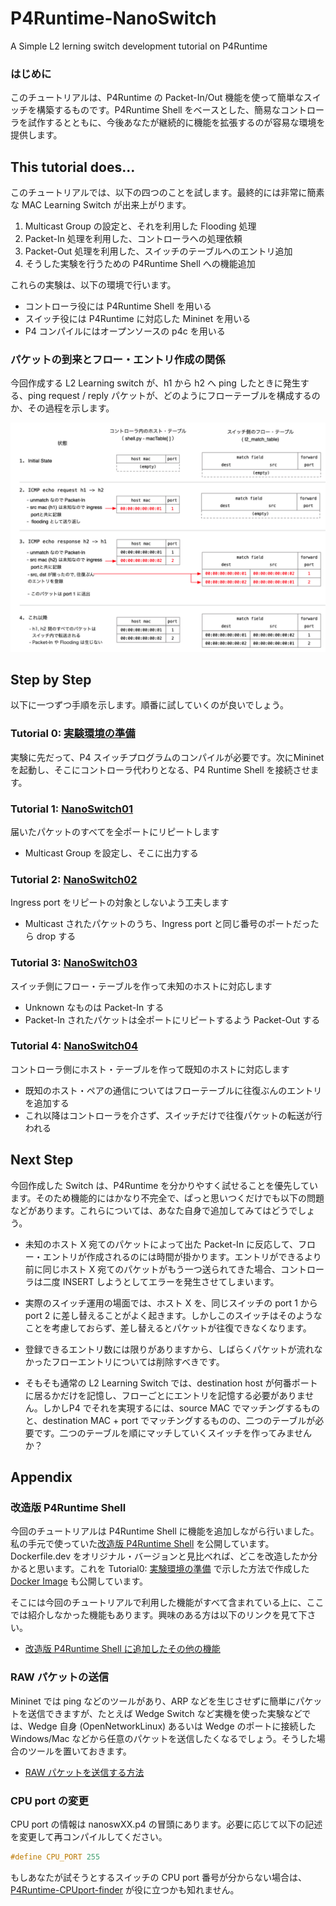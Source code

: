 # P4Runtime-NanoSwitch

A Simple L2 lerning switch development tutorial on P4Runtime

### はじめに

このチュートリアルは、P4Runtime の Packet-In/Out 機能を使って簡単なスイッチを構築するものです。P4Runtime Shell をベースとした、簡易なコントローラを試作するとともに、今後あなたが継続的に機能を拡張するのが容易な環境を提供します。

## This tutorial does…

このチュートリアルでは、以下の四つのことを試します。最終的には非常に簡素な MAC Learning Switch が出来上がります。

1. Multicast Group の設定と、それを利用した Flooding 処理
2. Packet-In 処理を利用した、コントローラへの処理依頼
3. Packet-Out 処理を利用した、スイッチのテーブルへのエントリ追加
4. そうした実験を行うための P4Runtime Shell への機能追加

これらの実験は、以下の環境で行います。

- コントローラ役には P4Runtime Shell を用いる
- スイッチ役には P4Runtime に対応した Mininet を用いる
- P4 コンパイルにはオープンソースの p4c を用いる

### パケットの到来とフロー・エントリ作成の関係

今回作成する L2 Learning switch が、h1 から h2 へ ping したときに発生する、ping request / reply パケットが、どのようにフローテーブルを構成するのか、その過程を示します。

<img src="experiment.png" alt="attach:(Packet and flow entry sequences)" title="Packet and flow entry sequences">



## Step by Step

以下に一つずつ手順を示します。順番に試していくのが良いでしょう。

### Tutorial 0: [実験環境の準備](./t0_prepare.md)

実験に先だって、P4 スイッチプログラムのコンパイルが必要です。次にMininetを起動し、そこにコントローラ代わりとなる、P4 Runtime Shell を接続させます。

### Tutorial 1: [NanoSwitch01](./t1_nanosw01.md)

届いたパケットのすべてを全ポートにリピートします
- Multicast Group を設定し、そこに出力する

### Tutorial 2: [NanoSwitch02](./t2_nanosw02.md)

Ingress port をリピートの対象としないよう工夫します
- Multicast されたパケットのうち、Ingress port と同じ番号のポートだったら drop する

### Tutorial 3: [NanoSwitch03](./t3_nanosw03.md)

スイッチ側にフロー・テーブルを作って未知のホストに対応します
- Unknown なものは Packet-In する
- Packet-In されたパケットは全ポートにリピートするよう Packet-Out する 

### Tutorial 4: [NanoSwitch04](./t4_nanosw04.md)

コントローラ側にホスト・テーブルを作って既知のホストに対応します
- 既知のホスト・ペアの通信についてはフローテーブルに往復ぶんのエントリを追加する
- これ以降はコントローラを介さず、スイッチだけで往復パケットの転送が行われる



## Next Step

今回作成した Switch は、P4Runtime を分かりやすく試せることを優先しています。そのため機能的にはかなり不完全で、ぱっと思いつくだけでも以下の問題などがあります。これらについては、あなた自身で追加してみてはどうでしょう。

- 未知のホスト X 宛てのパケットによって出た Packet-In に反応して、フロー・エントリが作成されるのには時間が掛かります。エントリができるより前に同じホスト X 宛てのパケットがもう一つ送られてきた場合、コントローラは二度 INSERT しようとしてエラーを発生させてしまいます。

- 実際のスイッチ運用の場面では、ホスト X を、同じスイッチの port 1 から port 2 に差し替えることがよく起きます。しかしこのスイッチはそのようなことを考慮しておらず、差し替えるとパケットが往復できなくなります。

- 登録できるエントリ数には限りがありますから、しばらくパケットが流れなかったフローエントリについては削除すべきです。

- そもそも通常の L2 Learning Switch では、destination host が何番ポートに居るかだけを記憶し、フローごとにエントリを記憶する必要がありません。しかしP4 でそれを実現するには、source MAC でマッチングするものと、destination MAC + port でマッチングするものの、二つのテーブルが必要です。二つのテーブルを順にマッチしていくスイッチを作ってみませんか？


## Appendix

### 改造版 P4Runtime Shell

今回のチュートリアルは P4Runtime Shell に機能を追加しながら行いました。私の手元で使っていた[改造版 P4Runtime Shell](https://github.com/yyasuda/p4runtime-shell) を公開しています。Dockerfile.dev をオリジナル・バージョンと見比べれば、どこを改造したか分かると思います。これを Tutorial0: [実験環境の準備](t0_prepare.md) で示した方法で作成した [Docker Image](https://hub.docker.com/r/yutakayasuda/p4runtime-shell-dev) も公開しています。

そこには今回のチュートリアルで利用した機能がすべて含まれている上に、ここでは紹介しなかった機能もあります。興味のある方は以下のリンクを見て下さい。

- [改造版 P4Runtime Shell に追加したその他の機能](ta_p4rt-sh-misc.md)

### RAW パケットの送信

Mininet では ping などのツールがあり、ARP などを生じさせずに簡単にパケットを送信できますが、たとえば Wedge Switch など実機を使った実験などでは、Wedge 自身 (OpenNetworkLinux) あるいは Wedge のポートに接続した Windows/Mac などから任意のパケットを送信したくなるでしょう。そうした場合のツールを置いておきます。

- [RAW パケットを送信する方法](ta_rawsend.md)

### CPU port の変更

CPU port の情報は nanoswXX.p4 の冒頭にあります。必要に応じて以下の記述を変更して再コンパイルしてください。

```C++
#define CPU_PORT 255
```

もしあなたが試そうとするスイッチの CPU port 番号が分からない場合は、[P4Runtime-CPUport-finder](https://github.com/yyasuda/P4Runtime-CPUport-finder) が役に立つかも知れません。

